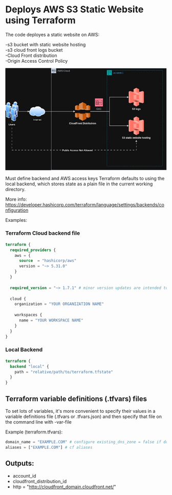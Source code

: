 # Deploys AWS S3 Static Website using Terraform

The code deployes a static website on AWS:

-s3 bucket with static website hosting  
-s3 cloud front logs bucket  
-Cloud Front distribution    
-Origin Access Control Policy   



![GitHub Image](/img/cf-s3-web.jpg)



Must define backend and AWS access keys
Terraform defaults to using the local backend, which stores state as a plain file in the current working directory.

More info:  
https://developer.hashicorp.com/terraform/language/settings/backends/configuration

 Examples:

### Terraform Cloud backend file

```terraform
terraform {
  required_providers {
    aws = {
      source  = "hashicorp/aws"
      version = "~> 5.31.0"
    }
  }

  required_version = "~> 1.7.1" # minor version updates are intended to be non-disruptive
  
  cloud {
    organization = "YOUR ORGANIZATION NAME"

    workspaces {
      name = "YOUR WORKSPACE NAME"
    }
  }
}
```

### Local Backend

```terraform
terraform {
  backend "local" {
    path = "relative/path/to/terraform.tfstate"
  }
}
```

## Terraform variable definitions (.tfvars) files

To set lots of variables, it's more convenient to specify their values in a variable definitions file (.tfvars or .tfvars.json)
and then specify that file on the command line with -var-file

 Example (terraform.tfvars):

```terraform
domain_name = "EXAMPLE.COM" # configure existing_dns_zone = false if domain zone doesn't exist in Route53
aliases = ["EXAMPLE.COM"] # cf aliases
```

## Outputs:

- account_id
- cloudfront_distribution_id
- http = "http://cloudfront_domain.cloudfront.net/"

